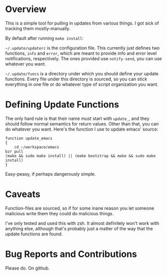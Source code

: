 Overview
=========

This is a simple tool for pulling in updates from various things. I got sick of
tracking them mostly-manually.

By default after running `make install`:

`~/.update/updaterc` is the configuration file. This currently just defines two
functions, `info` and `error`, which are meant to provide info and error level
notifications, respectively. The ones provided use `notify-send`, you can use
whatever you want.

`~/.update/funcs` is a directory under which you should define your update
functions. Every file under this directory is sourced, so you can stick
everything in one file or do whatever type of script organization you want.

Defining Update Functions
=========================

The only hard rule is that their name *must* start with `update_`, and they
should follow normal semantics for return values. Other than that, you can do
whatever you want. Here's the function I use to update emacs' source:

    function update_emacs
    {
        cd ~/workspace/emacs
	bzr pull
	(make && sudo make install) || (make bootstrap && make && sudo make install)
    }
    
Easy-peasy, if perhaps dangerously simple.

Caveats
=======

Function-files are sourced, so if for some inane reason you let someone
malicious write them they could do malicious things. 

I've only tested and used this with zsh. It almost definitely won't work with
anything else, although that's probably just a matter of the way that the update
functions are found.


Bug Reports and Contributions
=============================

Please do. On github.

